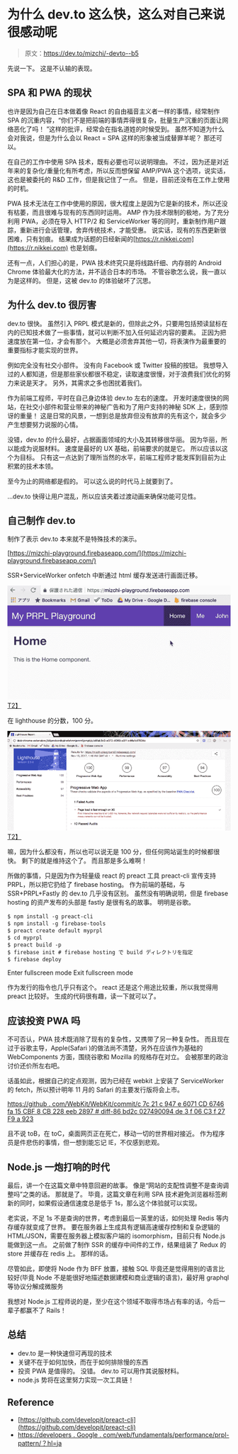 # 为什么 dev.to 这么快，这么对自己来说很感动呢

> 原文：<https://dev.to/mizchi/-devto--b5>

先说一下。 这是不认输的表现。

## SPA 和 PWA 的现状

也许是因为自己在日本做着像 React 的自由福音主义者一样的事情，经常制作 SPA 的沉重内容，“你们不是把前端的事情弄得很复杂，批量生产沉重的页面让网络恶化了吗！ ”这样的批评，经常会在指名道姓的时候受到。 虽然不知道为什么会对我说，但是为什么会以 React = SPA 这样的形象被当成替罪羊呢？ 那还可以。

在自己的工作中使用 SPA 技术，既有必要也可以说明理由。 不过，因为还是对近年来的复杂化/重量化有所考虑，所以反而想保留 AMP/PWA 这个选项，说实话，这也是被委托的 R&D 工作，但是我记住了一点。 但是，目前还没有在工作上使用的时机。

PWA 技术无法在工作中使用的原因，很大程度上是因为它是新的技术，所以还没有枯萎，而且很难与现有的东西同时运用。 AMP 作为技术限制的极地，为了充分利用 PWA，必须在导入 HTTP/2 和 ServiceWorker 等的同时，重新制作用户跟踪，重新进行会话管理，舍弃传统技术，才能受惠。 说实话，现有的东西更新很困难，只有划痕。 结果成为话题的日经新闻的[https://r.nikkei.com](https://r.nikkei.com) 也是划痕。

还有一点，人们担心的是，PWA 技术终究只是将线路纤细、内存弱的 Android Chrome 体验最大化的方法，并不适合日本的市场。 不管谷歌怎么说，我一直以为是这样的。 但是，这被 dev.to 的体验破坏了沉思。

## 为什么 dev.to 很厉害

dev.to 很快。 虽然引入 PRPL 模式是新的，但除此之外，只要用包括预读鼠标在内的已知技术做了一些事情，就可以判断不加入任何延迟内容的要素。 正因为把速度放在第一位，才会有那个。 大概是必须舍弃其他一切，将表演作为最重要的重要指标才能实现的世界。

例如完全没有社交小部件。 没有向 Facebook 或 Twitter 投稿的按钮。 我想导入过的人都知道，但是那些家伙都很不稳定，读取速度很慢，对于浪费我们优化的努力来说是天才。 另外，其需求之多也困扰着我们。

作为前端工程师，平时在自己身边体验 dev.to 左右的速度。 开发时速度很快的网站，在社交小部件和营业带来的神秘广告和为了用户支持的神秘 SDK 上，感到惊讶的重量！ 这是日常的风景，一想到总是放弃但没有放弃的先有这个，就会多少产生想要努力说服的心情。

没错，dev.to 的什么最好，占据画面领域的大小及其转移很华丽。 因为华丽，所以能成为说服材料。 速度是最好的 UX 基础，前端要求的就是它。 所以应该以这个为目标。 只有这一点达到了理所当然的水平，前端工程师才能发挥到目前为止积累的技术本领。

至今为止的网络都是假的。 可以这么说的时代马上就要到了。

…dev.to 快得让用户混乱，所以应该夹着过渡动画来确保功能可见性。

## 自己制作 dev.to

制作了表示 dev.to 本来就不是特殊技术的演示。

[https://mizchi-playground.firebaseapp.com/](https://mizchi-playground.firebaseapp.com/)

SSR+ServiceWorker onfetch 中断通过 html 缓存发送进行画面迁移。

[![](img/e59b74259bc087dd6c0e19139a900375.png)T2】](https://res.cloudinary.com/practicaldev/image/fetch/s--XP3vfmcc--/c_limit%2Cf_auto%2Cfl_progressive%2Cq_66%2Cw_880/https://i.gyazo.com/109ea40ef2bfe934e9b18e103a3d1d83.gif)

在 lighthouse 的分数，100 分。

[![](img/a4a90f0c674654c83be70aef02782e0e.png)T2】](https://res.cloudinary.com/practicaldev/image/fetch/s--qiY8cDep--/c_limit%2Cf_auto%2Cfl_progressive%2Cq_auto%2Cw_880/https://i.gyazo.com/f9e5a9cce152198e50b1616b54b7728f.png)

嘛，因为什么都没有，所以也可以说无是 100 分，但任何网站诞生的时候都很快。 剩下的就是维持这个了。 而且那是多么难啊！

所做的事情，只是因为作为轻量级 react 的 preact 工具 preact-cli 宣传支持 PRPL，所以把它扔给了 firebase hosting。 作为前端的基础，与 SSR+PRPL+Fastly 的 dev.to 几乎没有区别。 虽然没有明确说明，但是 firebase hosting 的资产发布的头部是 fastly 是很有名的故事。 明明是谷歌。

```
$ npm install -g preact-cli
$ npm install -g firebase-tools
$ preact create default myprpl
$ cd myprpl
$ preact build -p
$ firebase init # firebase hosting で build ディレクトリを指定
$ firebase deploy 
```

Enter fullscreen mode Exit fullscreen mode

作为发行的指令也几乎只有这个。 react 还是这个用途比较重，所以我觉得用 preact 比较好。 生成的代码很有趣，读一下就可以了。

## 应该投资 PWA 吗

不可否认，PWA 技术既消除了现有的复杂性，又携带了另一种复杂性。 而且现在过于谷歌主导，Apple(Safari )的做法尚不清楚，另外在应该作为基础的 WebComponents 方面，围绕谷歌和 Mozilla 的规格存在对立。 会被那里的政治讨价还价所左右吧。

话虽如此，根据自己的定点观测，因为已经在 webkit 上安装了 ServiceWorker 的 fetch，所以预计明年 11 月的 Safari 的主要发行版将会上市。

[https://github . com/WebKit/WebKit/commit/c 7c 21 c 947 e 6071 CD 6746 fa 15 CBF 8 CB 228 eeb 2897 # diff-86 bd2c 027490094 de 3 f 06 C3 f 27 F9 a 923](https://github.com/WebKit/webkit/commit/c7c21c947e6071cd6746fa15cbf8cb228eeb2897#diff-86bd2c027490094de3f06c3f27f9a923)

且不说 toB，在 toC，桌面网页正在死亡，移动一切的世界相对接近。 作为程序员是件悲伤的事情，但一想到能忘记 IE，不仅感到悲观。

## Node.js 一炮打响的时代

最后，讲一个在这篇文章中特意回避的故事。 像是“网站的支配性调整不是查询调整吗”之类的话。 那就是了。 毕竟，这篇文章在利用 SPA 技术避免浏览器标签刷新的同时，如果假设通信速度总是低于 1s，那么这个体验就可以实现。

老实说，不足 1s 不是查询的世界，考虑到最后一英里的话，如何处理 Redis 等内存缓存就变成了世界。 要在服务器上生成具有逻辑高速缓存控制和复杂逻辑的 HTML/JSON，需要在服务器上模拟客户端的 isomorphism，目前只有 Node.js 能做到这一点。 之前做了制作 SSR 的缓存中间件的工作，结果组装了 Redux 的 store 并缓存在 redis 上。 那样的话。

尽管如此，即使将 Node 作为 BFF 放置，接触 SQL 毕竟还是觉得用别的语言比较好(毕竟 Node 不是能很好地描述数据建模和商业逻辑的语言)，最好用 graphql 等协议分解成微服务

我想对 Node.js 工程师说的是，至少在这个领域不取得市场占有率的话，今后一辈子都赢不了 Rails！

## 总结

*   dev.to 是一种快速但可再现的技术
*   关键不在于如何加快，而在于如何排除慢的东西
*   投资 PWA 是值得的。 没错。 dev.to 可以用作其说服材料。
*   node.js 势将在这里努力实现一次工具链！

## Reference

*   [https://github.com/developit/preact-cli](https://github.com/developit/preact-cli)
*   [https://developers . Google . com/web/fundamentals/performance/prpl-pattern/？hl=ja](https://developers.google.com/web/fundamentals/performance/prpl-pattern/?hl=ja)